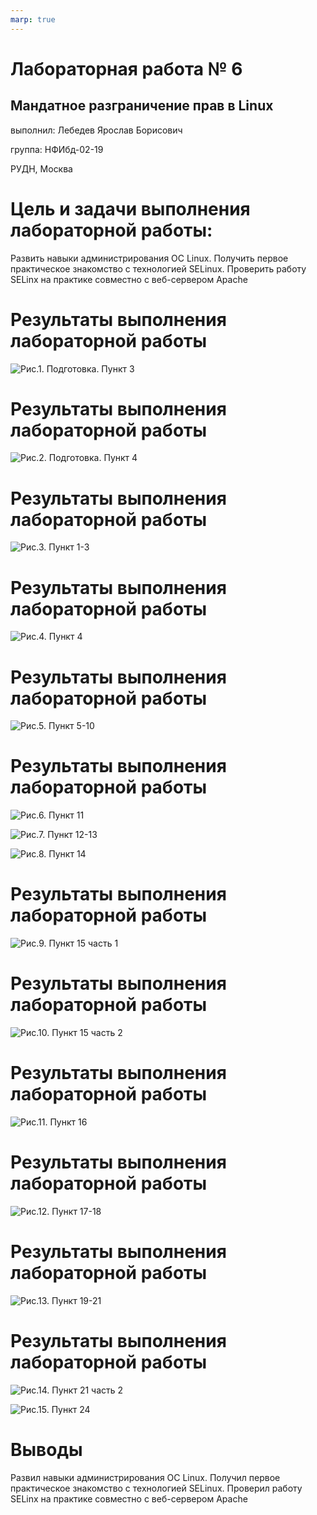 ```yaml
---
marp: true
---
```


# Лабораторная работа № 6
## Мандатное разграничение прав в Linux

выполнил: Лебедев Ярослав Борисович

группа:  НФИбд-02-19

РУДН, Москва


# Цель и задачи выполнения лабораторной работы:
Развить навыки администрирования ОС Linux. Получить первое практическое знакомство с технологией SELinux.
Проверить работу SELinx на практике совместно с веб-сервером
Apache

# Результаты выполнения лабораторной работы
![Рис.1. Подготовка. Пункт 3](images/a3.jpg)

# Результаты выполнения лабораторной работы
![Рис.2. Подготовка. Пункт 4](images/a4.jpg)

# Результаты выполнения лабораторной работы
![Рис.3. Пункт 1-3](images/1-3.jpg)

# Результаты выполнения лабораторной работы
![Рис.4. Пункт 4](images/4.jpg)

# Результаты выполнения лабораторной работы
![Рис.5. Пункт 5-10](images/5-10.jpg)

# Результаты выполнения лабораторной работы
![Рис.6. Пункт 11](images/11.jpg)

![Рис.7. Пункт 12-13](images/12-13.jpg)

![Рис.8. Пункт 14](images/14.jpg)

# Результаты выполнения лабораторной работы
![Рис.9. Пункт 15 часть 1](images/15_1.jpg)

# Результаты выполнения лабораторной работы
![Рис.10. Пункт 15 часть 2](images/15_2.jpg)

# Результаты выполнения лабораторной работы
![Рис.11. Пункт 16](images/16.jpg)

# Результаты выполнения лабораторной работы
![Рис.12. Пункт 17-18](images/17-18.jpg)

# Результаты выполнения лабораторной работы
![Рис.13. Пункт 19-21](images/19-21.jpg)

# Результаты выполнения лабораторной работы
![Рис.14. Пункт 21 часть 2](images/21_2.jpg)

![Рис.15. Пункт 24](images/24.jpg)

# Выводы
Развил навыки администрирования ОС Linux. Получил первое практическое знакомство с технологией SELinux.
Проверил работу SELinx на практике совместно с веб-сервером
Apache

